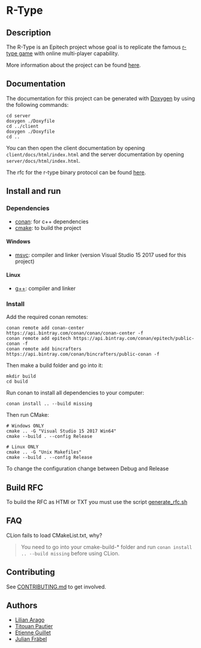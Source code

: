 # R-Type

## Description
The R-Type is an Epitech project whose goal is to replicate the famous [r-type game](http://www.hardcoregaming101.net/r-type/) with online multi-player capability.

More information about the project can be found [here](./docs/subject.pdf).

## Documentation
The documentation for this project can be generated with [Doxygen](http://www.doxygen.nl/) by using the following commands:
```shell script
cd server
doxygen ./Doxyfile
cd ../client
doxygen ./Doxyfile
cd ..
```
You can then open the client documentation by opening `client/docs/html/index.html` and the server documentation by opening `server/docs/html/index.html`.

The rfc for the r-type binary protocol can be found [here](./docs/rfc42069).

## Install and run
### Dependencies
* [conan](https://conan.io/): for c++ dependencies
* [cmake](https://cmake.org/): to build the project
#### Windows
* [msvc](https://docs.microsoft.com/fr-fr/visualstudio/install/install-visual-studio?view=vs-2017): compiler and linker (version Visual Studio 15 2017 used for this project)
#### Linux
* [g++](https://gcc.gnu.org/): compiler and linker

### Install
Add the required conan remotes:
```shell script
conan remote add conan-center https://api.bintray.com/conan/conan/conan-center -f
conan remote add epitech https://api.bintray.com/conan/epitech/public-conan -f
conan remote add bincrafters https://api.bintray.com/conan/bincrafters/public-conan -f
```
Then make a build folder and go into it:
```shell script
mkdir build
cd build
```
Run conan to install all dependencies to your computer:
```shell script
conan install .. --build missing
```
Then run CMake:
```shell script
# Windows ONLY
cmake .. -G "Visual Studio 15 2017 Win64"
cmake --build . --config Release

# Linux ONLY
cmake .. -G "Unix Makefiles"
cmake --build . --config Release
```
To change the configuration change between Debug and Release

## Build RFC

To build the RFC as HTMl or TXT you must use the script [generate_rfc.sh](./docs/generate_rfc.sh)

## FAQ
CLion fails to load CMakeList.txt, why?

> You need to go into your cmake-build-* folder and run `conan install .. --build missing` before using CLion.

## Contributing
See [CONTRIBUTING.md](./CONTRIBUTING.md) to get involved.

## Authors
* [Lilian Arago](https://github.com/NahisWayard)
* [Titouan Pautier](https://github.com/BillyTheD1ck)
* [Etienne Guillet](https://github.com/EtienneGuillet)
* [Julian Fräbel](https://github.com/Eldriann)